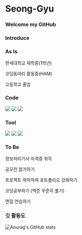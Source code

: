 # Seong-Gyu


### Welcome my GitHub


### Introduce


### As Is



한세대학교 재학중(1학년)


코딩동아리 활동중(HAM)


고등학교 졸업


### Code


<img src="https://img.shields.io/badge/JAVA-007396?style=flat&logo=Eclipse IDE&logoColor=white"/> <img src="https://img.shields.io/badge/PYTHON-3776AB?style=flat&logo=Python&logoColor=white"/>
<img src="https://img.shields.io/badge/C-A8B9CC?style=flat&logo=C&logoColor=white"/>

### Tool

<img src="https://img.shields.io/badge/Eclipse IDE-2C2255?style=flat&logo=Eclipse IDE&logoColor=white"/>  <img src="https://img.shields.io/badge/Visual Studio-5C2D91?style=flat&logo=Visual Studio&logoColor=white"/>  <img src="https://img.shields.io/badge/Visual Studio Code-007ACC?style=flat&logo=Visual Studio code&logoColor=white"/>


###  To Be

정보처리기사 자격증 취득

공모전 참가하기

프로젝트 제작하여 포토폴리오 강화하기

코딩공부하기 (백준 꾸준히 풀기)

면접 연습하기


### 깃 활동도

![Anurag's GitHub stats](https://github-readme-stats.vercel.app/api?username=Seonggyu0806&show_icons=true&theme=radical)




